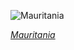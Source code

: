 
![Mauritania](https://www.gstatic.com/prettyearth/assets/full/6300.jpg)

*[Mauritania](https://www.google.com/maps/@20.722261,-16.505113,16z/data=!3m1!1e3)*
